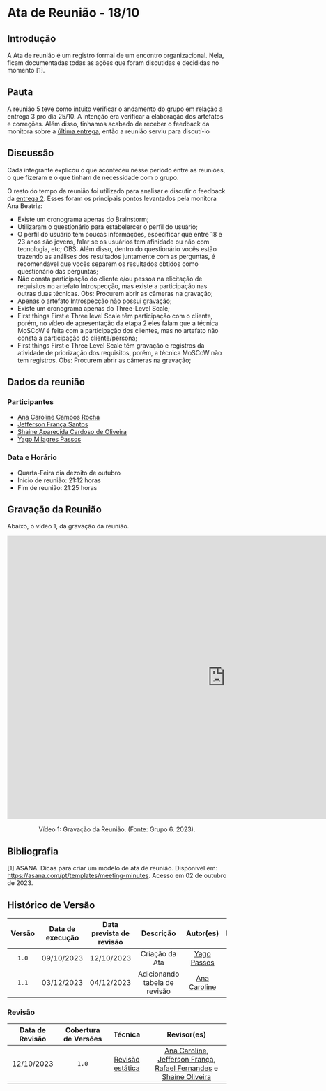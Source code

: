 # Ata de Reunião - 18/10

## Introdução
A Ata de reunião é um registro formal de um encontro organizacional. Nela, ficam documentadas todas as ações que foram discutidas e decididas no momento [1]. 

## Pauta
A reunião 5 teve como intuito verificar o andamento do grupo em relação a entrega 3 pro dia 25/10. A intenção era verificar a elaboração dos artefatos e correções. Além disso, tinhamos acabado de receber o feedback da monitora sobre a [última entrega](../elicitacao/), então a reunião serviu para discutí-lo

## Discussão
Cada integrante explicou o que aconteceu nesse período entre as reuniões, o que fizeram e o que tinham de necessidade com o grupo.

O resto do tempo da reunião foi utilizado para analisar e discutir o feedback da [entrega 2](../elicitacao/). Esses foram os principais pontos levantados pela monitora Ana Beatriz:

- Existe um cronograma apenas do Brainstorm;
- Utilizaram o questionário para estabelercer o perfil do usuário;
- O perfil do usuário tem poucas informações, especificar que entre 18 e 23 anos são jovens, falar se os usuários tem afinidade ou não com tecnologia, etc;
OBS: Além disso, dentro do questionário vocês estão trazendo as análises dos resultados juntamente com as perguntas, é recomendável que vocês separem os resultados obtidos como questionário das perguntas;
- Não consta participação do cliente e/ou pessoa na elicitação de requisitos no artefato Introspecção, mas existe a participação nas outras duas técnicas. Obs: Procurem abrir as câmeras na gravação;
- Apenas o artefato Introspecção não possui gravação;
- Existe um cronograma apenas do Three-Level Scale;
- First things First e Three level Scale têm participação com o cliente, porém, no vídeo de apresentação da etapa 2 eles falam que a técnica MoSCoW é feita com a participação dos clientes, mas no artefato não consta a participação do cliente/persona;
- First things First e Three Level Scale têm gravação e registros da atividade de priorização dos requisitos, porém, a técnica MoSCoW não tem registros. Obs: Procurem abrir as câmeras na gravação;

## Dados da reunião
### Participantes
- [Ana Caroline Campos Rocha](https://github.com/anaaroch)
- [Jefferson França Santos](https://github.com/Frans6)
- [Shaine Aparecida Cardoso de Oliveira](https://github.com/shaineOliveira)
- [Yago Milagres Passos](https://github.com/yagompassos)

### Data e Horário
- Quarta-Feira dia dezoito de outubro
- Início de reunião: 21:12 horas
- Fim de reunião: 21:25 horas

## Gravação da Reunião
Abaixo, o vídeo 1, da gravação da reunião.

<iframe width="1000vw" height="650vh" src="https://youtube.com/embed/l9lwTgN3Jm4" title="Reunião 5" frameborder="0" allow="accelerometer; autoplay; clipboard-write; encrypted-media; gyroscope; picture-in-picture" allowfullscreen=""></iframe>

<div style="text-align: center">
<p> Vídeo 1: Gravação da Reunião. (Fonte: Grupo 6. 2023).</p>
</div>

## Bibliografia

[1] ASANA. Dicas para criar um modelo de ata de reunião. Disponível em: https://asana.com/pt/templates/meeting-minutes. Acesso em 02 de outubro de 2023.

## Histórico de Versão

| Versão | Data de execução | Data prevista de revisão |      Descrição      |                   Autor(es)                   | Revisado |
| :----: | :--------------: | :----------------------: | :-----------------: | :-------------------------------------------: | :------: |
| `1.0`  |    09/10/2023    |   12/10/2023    | Criação da Ata |   [Yago Passos](https://github.com/yagompassos)    |    <input type="checkbox" enabled checked />      |
| `1.1`  |    03/12/2023    |        04/12/2023        | Adicionando tabela de revisão | [Ana Caroline](https://github.com/anaaroch) |    <input type="checkbox" disabled checked />      |

### Revisão

| Data de Revisão | Cobertura de Versões | Técnica |                 Revisor(es)                 |
| :-------------: | :------------------: | :-----: | :-----------------------------------------: |
|   12/10/2023    |        `1.0`        |    [Revisão estática](https://requisitos-de-software.github.io/2023.2-Skoob/verificacao/revisoes/)    | [Ana Caroline](https://github.com/anaaroch), [Jefferson França](https://github.com/Frans6), [Rafael Fernandes](https://github.com/Rafael-gc) e [Shaíne Oliveira](https://github.com/ShaineOliveira) |